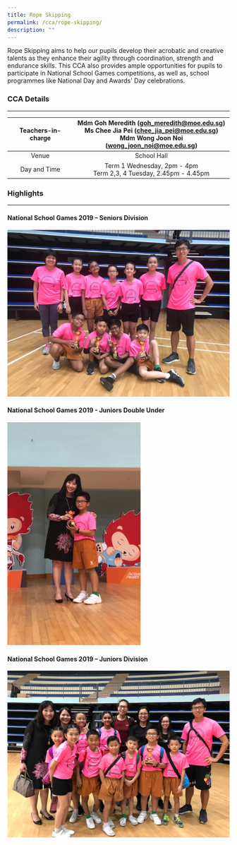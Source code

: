 ```yaml
---
title: Rope Skipping
permalink: /cca/rope-skipping/
description: ""
---
```

Rope Skipping aims to help our pupils develop their acrobatic and creative talents as they enhance their agility through coordination, strength and endurance skills. This CCA also provides ample opportunities for pupils to participate in National School Games competitions, as well as, school programmes like National Day and Awards' Day celebrations.

### CCA Details
----------

  

| Teachers-in-charge  | Mdm Goh Meredith (goh_meredith@moe.edu.sg) <br>Ms Chee Jia Pei (chee_jia_pei@moe.edu.sg) <br>Mdm Wong Joon Noi (wong_joon_noi@moe.edu.sg) |
|:---:|:---:|
| Venue | School Hall |
| Day and Time | Term 1 Wednesday, 2pm - 4pm <br>Term 2,3, 4 Tuesday, 2.45pm - 4.45pm |

  

### Highlights
----------

#### National School Games 2019 – Seniors Division

![National School Games 2019 – Seniors Division](/images/Seniors%20Division.jpg)

#### National School Games 2019 - Juniors Double Under

<img src="/images/Juniors%20Double%20Under.jpg"  
style="width:60%">

#### National School Games 2019 – Juniors Division

![National School Games 2019 – Juniors Division](/images/Juniors%20Division.jpg)